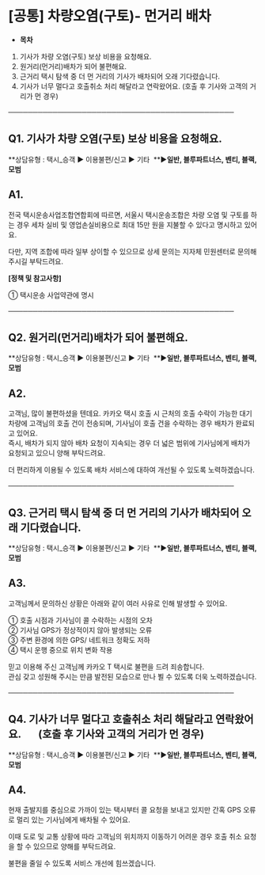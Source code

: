 # [공통] 차량오염(구토)- 먼거리 배차

* **목차**

1. 기사가 차량 오염(구토) 보상 비용을 요청해요.
2. 원거리(먼거리)배차가 되어 불편해요.
3. 근거리 택시 탐색 중 더 먼 거리의 기사가 배차되어 오래 기다렸습니다.
4. 기사가 너무 멀다고 호출취소 처리 해달라고 연락왔어요. (호출 후 기사와 고객의 거리가 먼 경우)

──────────────────────────────────────────────

**Q1. 기사가 차량 오염(구토) 보상 비용을 요청해요.**
----------------------------------

**상담유형 : 택시\_승객 **▶** 이용불편/신고 **▶** 기타  **▶****일반, 블루파트너스, 벤티, 블랙, 모범****

**A1.**
-------

전국 택시운송사업조합연합회에 따르면, 서울시 택시운송조합은 차량 오염 및 구토를 하는 경우 세차 실비 및 영업손실비용으로 최대 15만 원을 지불할 수 있다고 명시하고 있어요.

다만, 지역 조합에 따라 일부 상이할 수 있으므로 상세 문의는 지자체 민원센터로 문의해 주시길 부탁드려요.

**[정책 및 참고사항]**

① 택시운송 사업약관에 명시

──────────────────────────────────────────────

**Q2. 원거리(먼거리)배차가 되어 불편해요.**
----------------------------

**상담유형 : 택시\_승객 **▶** 이용불편/신고 **▶** 기타  **▶****일반, 블루파트너스, 벤티, 블랙, 모범****

**A2.**
-------

고객님, 많이 불편하셨을 텐데요. 카카오 택시 호출 시 근처의 호출 수락이 가능한 대기 차량에 고객님의 호출 건이 전송되며, 기사님이 호출 건을 수락하는 경우 배차가 완료되고 있어요.  
즉시, 배차가 되지 않아 배차 요청이 지속되는 경우 더 넓은 범위에 기사님에게 배차가 요청되고 있으니 양해 부탁드려요.

더 편리하게 이용될 수 있도록 배차 서비스에 대하여 개선될 수 있도록 노력하겠습니다.

──────────────────────────────────────────────

**Q3. 근거리 택시 탐색 중 더 먼 거리의 기사가 배차되어 오래 기다렸습니다.**
-----------------------------------------------

**상담유형 : 택시\_승객 **▶** 이용불편/신고 **▶** 기타  **▶****일반, 블루파트너스, 벤티, 블랙, 모범****

**A3.**
-------

고객님께서 문의하신 상황은 아래와 같이 여러 사유로 인해 발생할 수 있어요.

① 호출 시점과 기사님이 콜 수락하는 시점의 오차  
② 기사님 GPS가 정상적이지 않아 발생되는 오류  
③ 주변 환경에 의한 GPS/ 네트워크 정확도 저하  
④ 택시 운행 중으로 위치 변화 작용

믿고 이용해 주신 고객님께 카카오 T 택시로 불편을 드려 죄송합니다.  
관심 갖고 성원해 주시는 만큼 발전된 모습으로 만나 뵐 수 있도록 더욱 노력하겠습니다.

──────────────────────────────────────────────

**Q4. 기사가 너무 멀다고 호출취소 처리 해달라고 연락왔어요.        (호출 후 기사와 고객의 거리가 먼 경우)**
---------------------------------------------------------------------

**상담유형 : 택시\_승객 **▶** 이용불편/신고 **▶** 기타  **▶****일반, 블루파트너스, 벤티, 블랙, 모범****

**A4.**
-------

현재 출발지를 중심으로 가까이 있는 택시부터 콜 요청을 보내고 있지만 간혹 GPS 오류로 멀리 있는 기사님에게 배차될 수 있어요.

이때 도로 및 교통 상황에 따라 고객님의 위치까지 이동하기 어려운 경우 호출 취소 요청을 할 수 있으므로 양해를 부탁드려요.

불편을 줄일 수 있도록 서비스 개선에 힘쓰겠습니다.